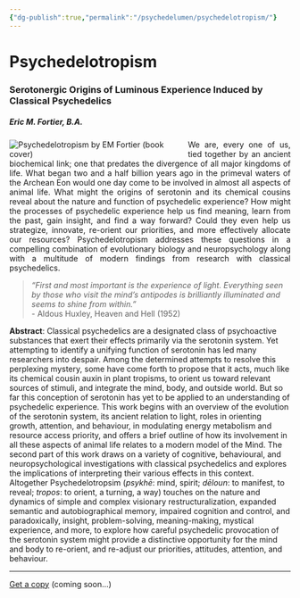 ```yaml
---
{"dg-publish":true,"permalink":"/psychedelumen/psychedelotropism/"}
---
```



# Psychedelotropism
### Serotonergic Origins of Luminous Experience Induced by Classical Psychedelics
##### Eric M. Fortier, B.A. 


<div><img src="https://i.imgur.com/PFCQ68N.png" alt="Psychedelotropism by EM Fortier (book cover)" style="max-width:300px;float: left; margin-right: 20px;"><p style="text-align: justify;">
 We are, every one of us, tied together by an ancient biochemical link; one that predates the divergence of all major kingdoms of life. What began two and a half billion years ago in the primeval waters of the Archean Eon would one day come to be involved in almost all aspects of animal life. What might the origins of serotonin and its chemical cousins reveal about the nature and function of psychedelic experience? How might the processes of psychedelic experience help us find meaning, learn from the past, gain insight, and find a way forward? Could they even help us strategize, innovate, re-orient our priorities, and more effectively allocate our resources? Psychedelotropism addresses these questions in a compelling combination of evolutionary biology and neuropsychology along with a multitude of modern findings from research with classical psychedelics.
</p></div>

>*“First and most important is the experience of light. Everything seen by those who visit the mind’s antipodes is brilliantly illuminated and seems to shine from within.”*  
	- Aldous Huxley, Heaven and Hell (1952)

**Abstract**: Classical psychedelics are a designated class of psychoactive substances that exert their effects primarily via the serotonin system. Yet attempting to identify a unifying function of serotonin has led many researchers into despair. Among the determined attempts to resolve this perplexing mystery, some have come forth to propose that it acts, much like its chemical cousin auxin in plant tropisms, to orient us toward relevant sources of stimuli, and integrate the mind, body, and outside world. But so far this conception of serotonin has yet to be applied to an understanding of psychedelic experience. This work begins with an overview of the evolution of the serotonin system, its ancient relation to light, roles in orienting growth, attention, and behaviour, in modulating energy metabolism and resource access priority, and offers a brief outline of how its involvement in all these aspects of animal life relates to a modern model of the Mind. The second part of this work draws on a variety of cognitive, behavioural, and neuropsychological investigations with classical psychedelics and explores the implications of interpreting their various effects in this context. Altogether Psychedelotropsim (_psykhē_: mind, spirit; _dēloun_: to manifest, to reveal; _tropos_: to orient, a turning, a way) touches on the nature and dynamics of simple and complex visionary restructuralization, expanded semantic and autobiographical memory, impaired cognition and control, and paradoxically, insight, problem-solving, meaning-making, mystical experience, and more, to explore how careful psychedelic provocation of the serotonin system might provide a distinctive opportunity for the mind and body to re-orient, and re-adjust our priorities, attitudes, attention, and behaviour.

---
<u>Get a copy</u> (coming soon...)